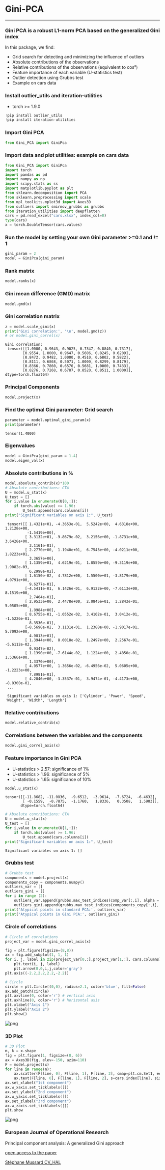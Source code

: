 # Gini-PCA

---

### Gini PCA is a robust L1-norm PCA based on the generalized Gini index

In this package, we find:

  * Grid search for detecting and minimizing the influence of outliers 
  * Absolute contributions of the observations 
  * Relative contributions of the observations (equivalent to cos²)
  * Feature importance of each variable (U-statistics test)
  * Outlier detection using Grubbs test 
  * Example on cars data


### Install outlier_utils and iteration-utilities
* torch >= 1.9.0
```python
!pip install outlier_utils
!pip install iteration-utilities
```

### Import Gini PCA


```python
from Gini_PCA import GiniPca
```

### Import data and plot utilities: example on cars data


```python
from Gini_PCA import GiniPca
import torch
import pandas as pd
import numpy as np
import scipy.stats as ss
import matplotlib.pyplot as plt
from sklearn.decomposition import PCA
from sklearn.preprocessing import scale
from mpl_toolkits.mplot3d import Axes3D
from outliers import smirnov_grubbs as grubbs
from iteration_utilities import deepflatten
cars = pd.read_excel("cars.xlsx", index_col=0)
type(cars)
x = torch.DoubleTensor(cars.values)
```

### Run the model by setting your own Gini parameter >=0.1 and != 1

```python
gini_param = 2
model = GiniPca(gini_param)
```


### Rank matrix

```python
model.ranks(x)
```


### Gini mean difference (GMD) matrix

```python
model.gmd(x)
```


### Gini correlation matrix

```python
z = model.scale_gini(x)
print('Gini correlation:', '\n', model.gmd(z))
# or model.gini_correl(x)
```


    Gini correlation: 
     tensor([[1.0000, 0.9643, 0.9025, 0.7347, 0.8840, 0.7317],
            [0.9554, 1.0000, 0.9647, 0.5606, 0.8245, 0.6209],
            [0.8472, 0.9482, 1.0000, 0.4510, 0.6802, 0.5822],
            [0.8111, 0.6868, 0.5071, 1.0000, 0.8299, 0.8179],
            [0.8366, 0.7860, 0.6570, 0.5681, 1.0000, 0.7433],
            [0.8276, 0.7268, 0.6787, 0.8520, 0.8511, 1.0000]], dtype=torch.float64)




### Principal Components

```python
model.project(x)
```


### Find the optimal Gini parameter: Grid search


```python
parameter = model.optimal_gini_param(x)
print(parameter)
```

    tensor(1.4000)
    

### Eigenvalues 


```python
model = GiniPca(gini_param = 1.4)
model.eigen_val(x)
```



### Absolute contributions in %


```python
model.absolute_contrib(x)*100
# Absolute contributions: CTA
U = model.u_stat(x)
U_test = []
for i,value in enumerate(U[0,:]):
    if torch.abs(value) >= 1.96:
        U_test.append(cars.columns[i])
print("Significant variables on axis 1:", U_test)
```




     tensor([[ 1.4321e+01, -4.3653e-01,  5.5242e+00,  4.6318e+00,  1.2128e+00,
              -1.5419e+00],
             [ 3.3132e+01, -9.8679e-02,  3.2156e+00, -1.8731e+00,  3.6428e+00,
               3.1161e-01],
             [ 2.2770e+00,  1.1940e+01,  6.7543e+00, -4.0211e+00,  1.8223e+01,
               3.3657e+00],
             [ 1.1359e+01,  4.6219e-01,  1.8559e+00, -9.3119e+00,  1.9082e-03,
               6.2998e-02],
             [ 1.6150e-02,  4.7812e+00,  1.5500e+01, -3.8179e+00,  4.0791e+00,
               9.6277e-01],
             [-4.5411e-01,  6.1426e-01,  6.9122e+00, -7.6113e+00,  8.1519e+00,
               2.7404e-01],
             [ 2.9533e+00,  2.4478e+00,  2.0845e+01,  1.2843e-01,  5.0505e+00,
               1.0984e+00],
             [ 8.6755e-01, -1.0552e-02,  3.4102e-01,  3.0412e-01, -1.5226e-01,
               8.3536e-01],
             [-8.5698e-02,  3.1131e-01,  1.2388e+00, -1.9017e-01,  5.7092e+00,
               4.0813e+01],
             [ 1.3944e+00,  8.0018e-02,  1.2497e+00,  2.2567e-01, -5.6112e-02,
               9.9347e-02],
             [ 1.1390e+00, -7.6144e-02,  1.1224e+00,  2.4850e-01,  1.5366e+00,
               1.3370e+00],
             [ 4.0577e+00,  1.3656e-02, -6.4956e-02,  5.0605e+00, -1.2223e+00,
               7.8981e-01],
             [ 4.2846e+00, -3.3537e-01,  3.9474e-01, -4.4173e+00, -8.8300e-01,
     ...

     Significant variables on axis 1: ['Cylinder', 'Power', 'Speed', 'Weight', 'Width', 'Length']



### Relative contributions 


```python
model.relative_contrib(x)
```



### Correlations between the variables and the components


```python
model.gini_correl_axis(x)
```


### Feature importance in Gini PCA 

* U-statistics > 2.57: significance of 1% 
* U-statistics > 1.96: significance of 5% 
* U-statistics > 1.65: significance of 10% 


```python
model.u_stat(x)
```

    tensor([[-11.8682, -11.0836,  -9.6512,  -3.9614,  -7.6724,  -6.4632],
            [ -0.1559,  -0.7875,  -1.1760,   1.8336,   0.3508,   1.5903]],
           dtype=torch.float64)

```python
# Absolute contributions: CTA
U = model.u_stat(x)
U_test = []
for i,value in enumerate(U[1,:]):
    if torch.abs(value) >= 1.96:
        U_test.append(cars.columns[i])
print("Significant variables on axis 1:", U_test)
```

    Significant variables on axis 1: []



### Grubbs test


```python
# Grubbs test
components = model.project(x)
components_copy = components.numpy()
outliers_var = []
outliers_gini = []
for i in range (2):
    outliers_var.append(grubbs.max_test_indices(comp_var[:,i], alpha = 0.05))
    outliers_gini.append(grubbs.max_test_indices(components_copy[:,i], alpha = 0.05))
print('Atypical points in standard PCA:', outliers_var)
print('Atypical points in Gini PCA:', outliers_gini)
```


### Circle of correlations


```python
# Circle of correlations
project_var = model.gini_correl_axis(x)

fig = plt.figure(figsize=(8,8))
ax = fig.add_subplot(1, 1, 1)
for i, j, label in zip(project_var[0,:],project_var[1,:], cars.columns):
    plt.text(i, j, label)
    plt.arrow(0,0,i,j,color='gray')
plt.axis((-2.2,2.2,2.2,-2.2))

# Circle
circle = plt.Circle((0,0), radius=2.1, color='blue', fill=False)
ax.add_patch(circle)
plt.axvline(0, color='r') # vertical axis
plt.axhline(0, color='r') # horizontal axis
plt.xlabel("Axis 1")
plt.ylabel("Axis 2")
plt.show()
```

![png](circle.png)

### 3D Plot

```python
# 3D Plot
n, k = x.shape
fig = plt.figure(1, figsize=(8, 6))
ax = Axes3D(fig, elev=-150, azim=110)
F = model.project(x)
for line in range(n):
    ax.scatter(F[line, 0], F[line, 1], F[line, 2], cmap=plt.cm.Set1, edgecolor='k', s=40)
    ax.text(F[line, 0], F[line, 1], F[line, 2], s=cars.index[line], size=10,  color='k') 
ax.set_xlabel("1st component")
ax.w_xaxis.set_ticklabels([])
ax.set_ylabel("2nd component")
ax.w_yaxis.set_ticklabels([])
ax.set_zlabel("3rd component")
ax.w_zaxis.set_ticklabels([])
plt.show
```

![png](plot3D.png)




### European Journal of Operational Research

Principal component analysis: A generalized Gini approach

[open access to the paper](https://www.sciencedirect.com/science/article/pii/S0377221721000886)

[Stéphane Mussard CV_HAL](https://cv.archives-ouvertes.fr/stephane-mussard)

